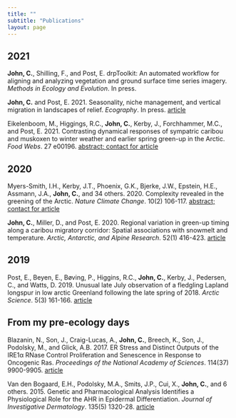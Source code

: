 ```yaml
---
title: ""
subtitle: "Publications"
layout: page
---
```

  
## 2021

**John, C.**, Shilling, F., and Post, E. drpToolkit: An automated workflow for aligning and analyzing vegetation and ground surface time series imagery. *Methods in Ecology and Evolution*. In press.

**John, C.** and Post, E. 2021. Seasonality, niche management, and vertical migration in landscapes of relief. *Ecography*. In press. [article](https://onlinelibrary.wiley.com/doi/full/10.1111/ecog.05774)

Eikelenboom, M., Higgings, R.C., **John, C.**, Kerby, J., Forchhammer, M.C., and Post, E. 2021. Contrasting dynamical responses of sympatric caribou and muskoxen to winter weather and earlier spring green-up in the Arctic. *Food Webs*. 27 e00196. [abstract; contact for article](https://www.sciencedirect.com/science/article/abs/pii/S2352249621000094)

## 2020

Myers-Smith, I.H., Kerby, J.T., Phoenix, G.K., Bjerke, J.W., Epstein, H.E., Assmann, J.A., **John, C.**, and 34 others. 2020. Complexity revealed in the greening of the Arctic. *Nature Climate Change*. 10(2) 106-117. [abstract; contact for article](https://www.nature.com/articles/s41558-019-0688-1)

**John, C.**, Miller, D., and Post, E. 2020. Regional variation in green-up timing along a caribou migratory corridor: Spatial associations with snowmelt and temperature. *Arctic, Antarctic, and Alpine Research*. 52(1) 416-423. [article](https://www.tandfonline.com/doi/full/10.1080/15230430.2020.1796009)

## 2019

Post, E., Beyen, E., Bøving, P., Higgins, R.C., **John, C.**, Kerby, J., Pedersen, C., and Watts, D. 2019. Unusual late July observation of a fledgling Lapland longspur in low arctic Greenland following the late spring of 2018. *Arctic Science*. 5(3) 161-166. [article](https://cdnsciencepub.com/doi/full/10.1139/as-2018-0031)

## From my pre-ecology days

Blazanin, N., Son, J., Craig-Lucas, A., **John, C.**, Breech, K., Son, J., Podolsky, M., and Glick, A.B. 2017. ER Stress and Distinct Outputs of the IRE1α RNase Control Proliferation and Senescence in Response to Oncogenic Ras. *Proceedings of the National Academy of Sciences*.  114(37) 9900-9905. [article](https://www.pnas.org/content/114/37/9900)

Van den Bogaard, E.H., Podolsky, M.A., Smits, J.P., Cui, X., **John, C.**, and 6 others. 2015. Genetic and Pharmacological Analysis Identifies a Physiological Role for the AHR in Epidermal Differentiation. *Journal of Investigative Dermatology*. 135(5) 1320-28. [article](https://pubmed.ncbi.nlm.nih.gov/25602157/)
